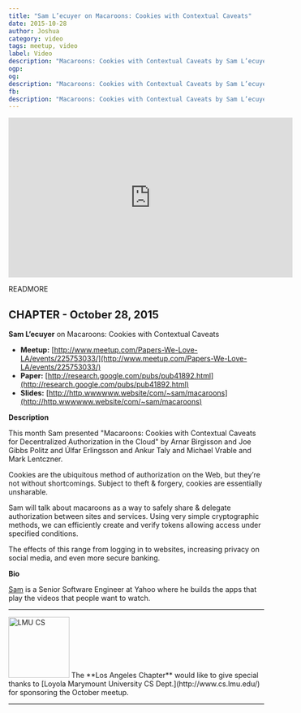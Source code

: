 ```yaml
---
title: "Sam L’ecuyer on Macaroons: Cookies with Contextual Caveats"
date: 2015-10-28
author: Joshua
category: video
tags: meetup, video
label: Video
description: "Macaroons: Cookies with Contextual Caveats by Sam L’ecuyer on 2015-10-28"
ogp:
og:
description: "Macaroons: Cookies with Contextual Caveats by Sam L’ecuyer on 2015-10-28"
fb:
description: "Macaroons: Cookies with Contextual Caveats by Sam L’ecuyer on 2015-10-28"
---
```


<iframe class="video" width="560" height="315" src="https://www.youtube.com/embed/KvOGXqgHjyE" frameborder="0" allowfullscreen></iframe>

READMORE

## CHAPTER - October 28, 2015

**Sam L’ecuyer** on Macaroons: Cookies with Contextual Caveats

* **Meetup:** [http://www.meetup.com/Papers-We-Love-LA/events/225753033/](http://www.meetup.com/Papers-We-Love-LA/events/225753033/)
* **Paper:** [http://research.google.com/pubs/pub41892.html](http://research.google.com/pubs/pub41892.html)
* **Slides:** [http://http.wwwwww.website/com/~sam/macaroons](http://http.wwwwww.website/com/~sam/macaroons)

**Description**

This month Sam presented "Macaroons: Cookies with Contextual Caveats for Decentralized Authorization in the Cloud" by Arnar Birgisson and Joe Gibbs Politz and Úlfar Erlingsson and Ankur Taly and Michael Vrable and Mark Lentczner.

Cookies are the ubiquitous method of authorization on the Web, but they’re not without shortcomings. Subject to theft & forgery, cookies are essentially unsharable.

Sam will talk about macaroons as a way to safely share & delegate authorization between sites and services. Using very simple cryptographic methods, we can efficiently create and verify tokens allowing access under specified conditions.

The effects of this range from logging in to websites, increasing privacy on social media, and even more secure banking.

**Bio**

[Sam](https://twitter.com/@cateches) is a Senior Software Engineer at Yahoo where he builds the apps that play the videos that people want to watch.

---

<img class="left no-shadow" alt="LMU CS" style="width: 120px" src="https://upload.wikimedia.org/wikipedia/commons/thumb/3/34/LMU_LA_logo.png/200px-LMU_LA_logo.png" />
The **Los Angeles Chapter** would like to give special thanks to [Loyola Marymount University CS Dept.](http://www.cs.lmu.edu/) for sponsoring the October meetup.

---
